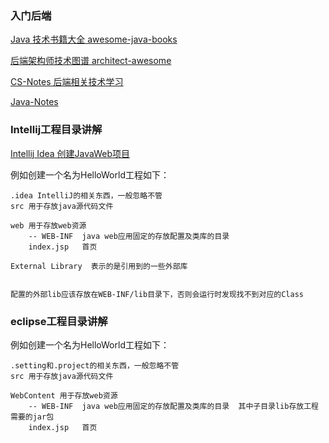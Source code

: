 ### 入门后端

[Java 技术书籍大全 awesome-java-books](https://github.com/sorenduan/awesome-java-books)

[后端架构师技术图谱 architect-awesome](https://github.com/xingshaocheng/architect-awesome)

[CS-Notes 后端相关技术学习](https://github.com/CyC2018/CS-Notes)

[Java-Notes](https://github.com/PansonPanson/Java-Notes)


### Intellij工程目录讲解

[Intellij Idea 创建JavaWeb项目](https://www.cnblogs.com/mingcaoyouxin/p/4022674.html)

例如创建一个名为HelloWorld工程如下：

    .idea IntelliJ的相关东西，一般忽略不管
    src 用于存放java源代码文件

    web 用于存放web资源
        -- WEB-INF  java web应用固定的存放配置及类库的目录
        index.jsp   首页

    External Library  表示的是引用到的一些外部库


    配置的外部lib应该存放在WEB-INF/lib目录下，否则会运行时发现找不到对应的Class
    
    
### eclipse工程目录讲解

例如创建一个名为HelloWorld工程如下：

    .setting和.project的相关东西，一般忽略不管
    src 用于存放java源代码文件

    WebContent 用于存放web资源
        -- WEB-INF  java web应用固定的存放配置及类库的目录  其中子目录lib存放工程需要的jar包
        index.jsp   首页